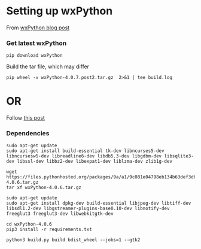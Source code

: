 # Setting up wxPython
From [wxPython blog post](https://wxpython.org/blog/2017-08-17-builds-for-linux-with-pip/index.html)

### Get latest wxPython

```
pip download wxPython
```

Build the tar file, which may differ
```
pip wheel -v wxPython-4.0.7.post2.tar.gz  2>&1 | tee build.log

```

# OR
Follow [this post](https://wiki.wxpython.org/BuildWxPythonOnRaspberryPi)

### Dependencies
```
sudo apt-get update
sudo apt-get install build-essential tk-dev libncurses5-dev libncursesw5-dev libreadline6-dev libdb5.3-dev libgdbm-dev libsqlite3-dev libssl-dev libbz2-dev libexpat1-dev liblzma-dev zlib1g-dev
```

```
wget https://files.pythonhosted.org/packages/9a/a1/9c081e04798eb134b63def3db121a6e4436e1d84e76692503deef8e75423/wxPython-4.0.6.tar.gz
tar xf wxPython-4.0.6.tar.gz
```

```
sudo apt-get update
sudo apt-get install dpkg-dev build-essential libjpeg-dev libtiff-dev libsdl1.2-dev libgstreamer-plugins-base0.10-dev libnotify-dev freeglut3 freeglut3-dev libwebkitgtk-dev
```

```
cd wxPython-4.0.6
pip3 install -r requirements.txt
```

```
python3 build.py build bdist_wheel --jobs=1 --gtk2
```
